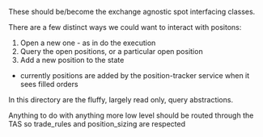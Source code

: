 These should be/become the exchange agnostic spot interfacing classes.

There are a few distinct ways we could want to interact with positons:
1. Open a new one - as in do the execution
2. Query the open positions, or a particular open position
3. Add a new position to the state 
  * currently positions are added by the position-tracker service when it sees filled orders

In this directory are the fluffy, largely read only, query abstractions.

Anything to do with anything more low level should be routed through the TAS so trade_rules and
position_sizing are respected
